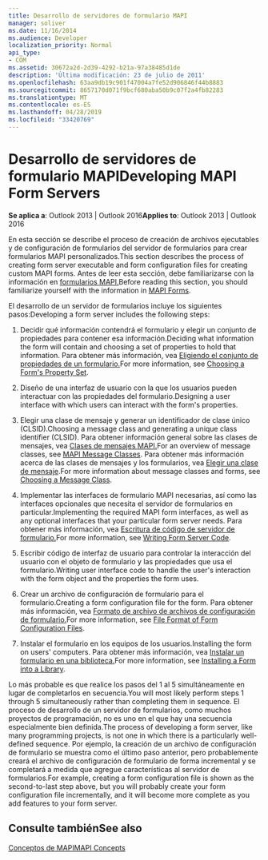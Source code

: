 ```yaml
---
title: Desarrollo de servidores de formulario MAPI
manager: soliver
ms.date: 11/16/2014
ms.audience: Developer
localization_priority: Normal
api_type:
- COM
ms.assetid: 30672a2d-2d39-4292-b21a-97a38485d1de
description: 'Última modificación: 23 de julio de 2011'
ms.openlocfilehash: 63aa9db19c901f47004a7fe52d906846f44b8883
ms.sourcegitcommit: 8657170d071f9bcf680aba50b9c07f2a4fb82283
ms.translationtype: MT
ms.contentlocale: es-ES
ms.lasthandoff: 04/28/2019
ms.locfileid: "33420769"
---
```

# <a name="developing-mapi-form-servers"></a><span data-ttu-id="758e3-103">Desarrollo de servidores de formulario MAPI</span><span class="sxs-lookup"><span data-stu-id="758e3-103">Developing MAPI Form Servers</span></span>

  
  
<span data-ttu-id="758e3-104">**Se aplica a**: Outlook 2013 | Outlook 2016</span><span class="sxs-lookup"><span data-stu-id="758e3-104">**Applies to**: Outlook 2013 | Outlook 2016</span></span> 
  
<span data-ttu-id="758e3-105">En esta sección se describe el proceso de creación de archivos ejecutables y de configuración de formularios del servidor de formularios para crear formularios MAPI personalizados.</span><span class="sxs-lookup"><span data-stu-id="758e3-105">This section describes the process of creating form server executable and form configuration files for creating custom MAPI forms.</span></span> <span data-ttu-id="758e3-106">Antes de leer esta sección, debe familiarizarse con la información en [formularios MAPI.](mapi-forms.md)</span><span class="sxs-lookup"><span data-stu-id="758e3-106">Before reading this section, you should familiarize yourself with the information in [MAPI Forms](mapi-forms.md).</span></span>
  
<span data-ttu-id="758e3-107">El desarrollo de un servidor de formularios incluye los siguientes pasos:</span><span class="sxs-lookup"><span data-stu-id="758e3-107">Developing a form server includes the following steps:</span></span>
  
1. <span data-ttu-id="758e3-108">Decidir qué información contendrá el formulario y elegir un conjunto de propiedades para contener esa información.</span><span class="sxs-lookup"><span data-stu-id="758e3-108">Deciding what information the form will contain and choosing a set of properties to hold that information.</span></span> <span data-ttu-id="758e3-109">Para obtener más información, vea [Eligiendo el conjunto de propiedades de un formulario.](choosing-a-form-s-property-set.md)</span><span class="sxs-lookup"><span data-stu-id="758e3-109">For more information, see [Choosing a Form's Property Set](choosing-a-form-s-property-set.md).</span></span>
    
2. <span data-ttu-id="758e3-110">Diseño de una interfaz de usuario con la que los usuarios pueden interactuar con las propiedades del formulario.</span><span class="sxs-lookup"><span data-stu-id="758e3-110">Designing a user interface with which users can interact with the form's properties.</span></span>
    
3. <span data-ttu-id="758e3-111">Elegir una clase de mensaje y generar un identificador de clase único (CLSID).</span><span class="sxs-lookup"><span data-stu-id="758e3-111">Choosing a message class and generating a unique class identifier (CLSID).</span></span> <span data-ttu-id="758e3-112">Para obtener información general sobre las clases de mensajes, vea [Clases de mensajes MAPI.](mapi-message-classes.md)</span><span class="sxs-lookup"><span data-stu-id="758e3-112">For an overview of message classes, see [MAPI Message Classes](mapi-message-classes.md).</span></span> <span data-ttu-id="758e3-113">Para obtener más información acerca de las clases de mensajes y los formularios, vea [Elegir una clase de mensaje](choosing-a-message-class.md).</span><span class="sxs-lookup"><span data-stu-id="758e3-113">For more information about message classes and forms, see [Choosing a Message Class](choosing-a-message-class.md).</span></span>
    
4. <span data-ttu-id="758e3-114">Implementar las interfaces de formulario MAPI necesarias, así como las interfaces opcionales que necesita el servidor de formularios en particular.</span><span class="sxs-lookup"><span data-stu-id="758e3-114">Implementing the required MAPI form interfaces, as well as any optional interfaces that your particular form server needs.</span></span> <span data-ttu-id="758e3-115">Para obtener más información, vea [Escritura de código de servidor de formulario.](writing-form-server-code.md)</span><span class="sxs-lookup"><span data-stu-id="758e3-115">For more information, see [Writing Form Server Code](writing-form-server-code.md).</span></span> 
    
5. <span data-ttu-id="758e3-116">Escribir código de interfaz de usuario para controlar la interacción del usuario con el objeto de formulario y las propiedades que usa el formulario.</span><span class="sxs-lookup"><span data-stu-id="758e3-116">Writing user interface code to handle the user's interaction with the form object and the properties the form uses.</span></span>
    
6. <span data-ttu-id="758e3-117">Crear un archivo de configuración de formulario para el formulario.</span><span class="sxs-lookup"><span data-stu-id="758e3-117">Creating a form configuration file for the form.</span></span> <span data-ttu-id="758e3-118">Para obtener más información, vea [Formato de archivo de archivos de configuración de formulario.](file-format-of-form-configuration-files.md)</span><span class="sxs-lookup"><span data-stu-id="758e3-118">For more information, see [File Format of Form Configuration Files](file-format-of-form-configuration-files.md).</span></span>
    
7. <span data-ttu-id="758e3-119">Instalar el formulario en los equipos de los usuarios.</span><span class="sxs-lookup"><span data-stu-id="758e3-119">Installing the form on users' computers.</span></span> <span data-ttu-id="758e3-120">Para obtener más información, vea [Instalar un formulario en una biblioteca.](installing-a-form-into-a-library.md)</span><span class="sxs-lookup"><span data-stu-id="758e3-120">For more information, see [Installing a Form into a Library](installing-a-form-into-a-library.md).</span></span>
    
<span data-ttu-id="758e3-121">Lo más probable es que realice los pasos del 1 al 5 simultáneamente en lugar de completarlos en secuencia.</span><span class="sxs-lookup"><span data-stu-id="758e3-121">You will most likely perform steps 1 through 5 simultaneously rather than completing them in sequence.</span></span> <span data-ttu-id="758e3-122">El proceso de desarrollo de un servidor de formularios, como muchos proyectos de programación, no es uno en el que hay una secuencia especialmente bien definida.</span><span class="sxs-lookup"><span data-stu-id="758e3-122">The process of developing a form server, like many programming projects, is not one in which there is a particularly well-defined sequence.</span></span> <span data-ttu-id="758e3-123">Por ejemplo, la creación de un archivo de configuración de formulario se muestra como el último paso anterior, pero probablemente creará el archivo de configuración de formulario de forma incremental y se completará a medida que agregue características al servidor de formularios.</span><span class="sxs-lookup"><span data-stu-id="758e3-123">For example, creating a form configuration file is shown as the second-to-last step above, but you will probably create your form configuration file incrementally, and it will become more complete as you add features to your form server.</span></span>
  
## <a name="see-also"></a><span data-ttu-id="758e3-124">Consulte también</span><span class="sxs-lookup"><span data-stu-id="758e3-124">See also</span></span>



[<span data-ttu-id="758e3-125">Conceptos de MAPI</span><span class="sxs-lookup"><span data-stu-id="758e3-125">MAPI Concepts</span></span>](mapi-concepts.md)

